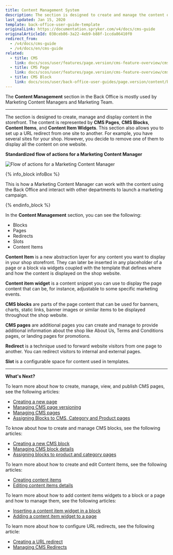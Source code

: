 ```yaml
---
title: Content Management System
description: The section is designed to create and manage the content of your shop in the Back Office.
last_updated: Jan 15, 2020
template: back-office-user-guide-template
originalLink: https://documentation.spryker.com/v4/docs/cms-guide
originalArticleId: 038ceb86-3a22-4eb9-b88f-1ccda86410f0
redirect_from:
  - /v4/docs/cms-guide
  - /v4/docs/en/cms-guide
related:
  - title: CMS
    link: docs/scos/user/features/page.version/cms-feature-overview/cms-feature-overview.html
  - title: CMS Page
    link: docs/scos/user/features/page.version/cms-feature-overview/cms-pages-overview.html
  - title: CMS Block
    link: docs/scos/user/back-office-user-guides/page.version/content/blocks/cms-block.html
---
```


The **Content Management** section in the Back Office is mostly used by Marketing Content Managers and Marketing Team.
***

The section is designed to create, manage and display content in the storefront. The content is represented by **CMS Pages**, **CMS Blocks**, **Content Items**, and **Content Item Widgets**. This section also allows you to set up a URL redirect from one site to another. For example, you have several sites for your shop. However, you decide to remove one of them to display all the content on one website.

**Standardized flow of actions for a Marketing Content Manager**

![Flow of actions for a Marketing Content Manager](https://spryker.s3.eu-central-1.amazonaws.com/docs/User+Guides/Back+Office+User+Guides/Content+Management+System/content-management-section.png)

{% info_block infoBox %}

This is how a Marketing Content Manager can work with the content using the Back Office and interact with other departments to launch a marketing campaign.

{% endinfo_block %}

In the **Content Management** section, you can see the following:
* Blocks
* Pages
* Redirects
* Slots
* Content Items

**Content Item** is a new abstraction layer for any content you want to display in your shop storefront. They can later be inserted in any placeholder of a page or a block via widgets coupled with the template that defines where and how the content is displayed on the shop website.

**Content item widget** is a content snippet you can use to display the page content that can be, for instance, adjustable to some specific marketing events.

**CMS blocks** are parts of the page content that can be used for banners, charts, static links, banner images or similar items to be displayed throughout the shop website.

**CMS pages** are additional pages you can create and manage to provide additional information about the shop like About Us, Terms and Conditions pages, or landing pages for promotions.

**Redirect** is a technique used to forward website visitors from one page to another. You can redirect visitors to internal and external pages.

**Slot** is a configurable space for content used in templates.
***

**What's Next?**

To learn more about how to create, manage, view, and publish CMS pages, see the following articles:
* [Creating a new page](/docs/scos/user/back-office-user-guides/{{page.version}}/content/pages/creating-cms-pages.html)
* [Managing CMS page versioning](/docs/scos/user/back-office-user-guides/{{page.version}}/content/pages/managing-cms-page-versions.html)
* [Managing CMS pages](/docs/scos/user/back-office-user-guides/{{page.version}}/content/pages/managing-cms-pages.html)
* [Assigning Blocks to CMS, Category and Product pages](/docs/scos/user/back-office-user-guides/{{page.version}}/content/blocks/assigning-blocks-to-category-or-product-pages.html)

To know about how to create and manage CMS blocks, see the following articles:
* [Creating a new CMS block](/docs/scos/user/back-office-user-guides/{{page.version}}/content/blocks/creating-cms-blocks.html)
* [Managing CMS block details](/docs/scos/user/back-office-user-guides/{{page.version}}/content/blocks/managing-cms-blocks.html)
* [Assigning blocks to product and category pages](/docs/scos/user/back-office-user-guides/{{page.version}}/content/blocks/assigning-blocks-to-category-or-product-pages.html)

To learn more about how to create and edit Content Items, see the following articles:
* [Creating content items](/docs/scos/user/back-office-user-guides/{{page.version}}/content/content-items/creating-content-items.html)
* [Editing content items details](/docs/scos/user/back-office-user-guides/{{page.version}}/content/content-items/editing-content-items.html)

To learn more about how to add content items widgets to a block or a page and how to manage them, see the following articles:
* [Inserting a content item widget in a block](/docs/scos/user/back-office-user-guides/{{page.version}}/content/content-items/content-item-widgets.html)
* [Adding a content item widget to a page](/docs/scos/user/back-office-user-guides/{{page.version}}/content/content-items/content-item-widgets.html)

To learn more about how to configure URL redirects, see the following article:
* [Creating a URL redirect](/docs/scos/user/back-office-user-guides/{{page.version}}/content/redirects/creating-cms-redirects.html)
* [Managing CMS Redirects](/docs/scos/user/back-office-user-guides/{{page.version}}/content/redirects/creating-cms-redirects.html)
